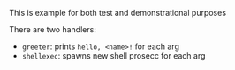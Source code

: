 This is example for both test and demonstrational purposes

There are two handlers:
- `greeter`: prints `hello, <name>!` for each arg
- `shellexec`: spawns new shell prosecc for each arg
